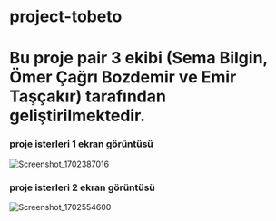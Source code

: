 # project-tobeto

# Bu proje pair 3 ekibi (Sema Bilgin, Ömer Çağrı Bozdemir ve Emir Taşçakır) tarafından geliştirilmektedir.

### proje isterleri 1 ekran görüntüsü
![Screenshot_1702387016](https://github.com/emirtascakir/project-tobeto/assets/74801643/24fbd434-9cfa-46e9-b20e-f338547c4df8)

### proje isterleri 2 ekran görüntüsü
![Screenshot_1702554600](https://github.com/emirtascakir/project-tobeto/assets/74801643/9b1154a8-8332-4ab7-86be-8baaffa47042)
